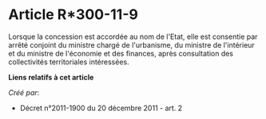 # Article R*300-11-9

Lorsque la concession est accordée au nom de l'Etat, elle est consentie par arrêté conjoint du ministre chargé de
l'urbanisme, du ministre de l'intérieur et du ministre de l'économie et des finances, après consultation des collectivités
territoriales intéressées.

**Liens relatifs à cet article**

_Créé par_:

  - Décret n°2011-1900 du 20 décembre 2011 - art. 2
